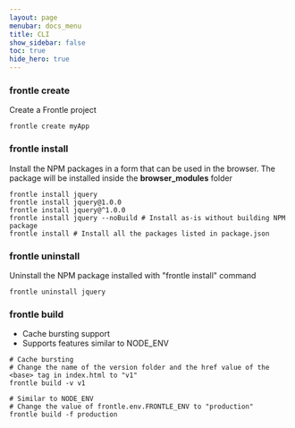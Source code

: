 ```yaml
---
layout: page
menubar: docs_menu
title: CLI
show_sidebar: false
toc: true
hide_hero: true
---
```


### frontle create

Create a Frontle project

```shell
frontle create myApp
```

### frontle install

Install the NPM packages in a form that can be used in the browser. The package will be installed inside the **browser_modules** folder

```shell
frontle install jquery
frontle install jquery@1.0.0
frontle install jquery@^1.0.0
frontle install jquery --noBuild # Install as-is without building NPM package
frontle install # Install all the packages listed in package.json
```

### frontle uninstall

Uninstall the NPM package installed with "frontle install" command

```shell
frontle uninstall jquery
```

### frontle build

- Cache bursting support
- Supports features similar to NODE_ENV

```shell
# Cache bursting
# Change the name of the version folder and the href value of the <base> tag in index.html to "v1"
frontle build -v v1

# Similar to NODE_ENV
# Change the value of frontle.env.FRONTLE_ENV to "production"
frontle build -f production
```
